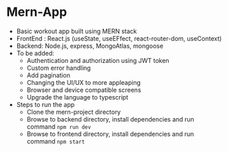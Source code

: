 # Mern-App
- Basic workout app built using MERN stack
- FrontEnd : React.js (useState, useEFfect, react-router-dom, useContext)
- Backend: Node.js, express, MongoAtlas, mongoose
- To be added:
  - Authentication and authorization using JWT token
  - Custom error handling
  - Add pagination
  - Changing the UI/UX to more appleaping
  - Browser and device compatible screens
  - Upgrade the language to typescript
- Steps to run the app
  - Clone the mern-project directory
  - Browse to backend directory, install dependencies and run command
  ```npm run dev```
  - Browse to frontend directory, install dependencies and run command
  ```npm start```
